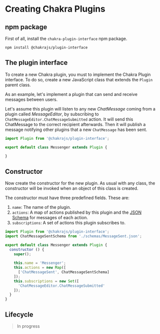# Creating Chakra Plugins

## npm package

First of all, install the `chakra-plugin-interface` npm package.

```sh
npm install @chakrajs/plugin-interface
```

## The plugin interface

To create a new Chakra plugin, you must to implement the Chakra Plugin interface. To do so, create a new JavaScript
class that extends the `Plugin` parent class.

As an example, let's implement a plugin that can send and receive messages between users. 

Let's assume this plugin will listen to any new _ChatMessage_ coming from a plugin called _MessageEditor_, by subscribing
to `ChatMessageEditor.ChatMessageSubmitted` action. It will send this ChatMessage to the correct recipient afterwards. Then it
will publish a message notifying other plugins that a new `ChatMessage` has been sent.

```js
import Plugin from '@chakrajs/plugin-interface';

export default class Messenger extends Plugin {
  
}
```

## Constructor

Now create the constructor for the new plugin. As usual with any class, the constructor will be invoked when an object
of this class is created.

The constructor must have three predefined fields. These are:
1. `name`: The name of the plugin.
2. `actions`: A map of actions published by this plugin and the [JSON Schema](http://json-schema.org/) for messages of
each action.
3. `subscriptions`: A set of actions this plugin subscribes to.

```js
import Plugin from '@chakrajs/plugin-interface';
import ChatMessageSentSchema from './schemas/MessageSent.json';

export default class Messenger extends Plugin {
  constructor () {
    super();
    
    this.name = 'Messenger';
    this.actions = new Map([
      ['ChatMessageSent', ChatMessageSentSchema]
    ]);
    this.subscriptions = new Set([
      'ChatMessageEditor.ChatMessageSubmitted'
    ]);
  }
}
```

## Lifecycle

> In progress
